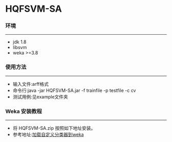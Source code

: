 # HQFSVM-SA

### 环境
***********
* jdk 1.8
* libsvm
* weka >=3.8

### 使用方法
***********************
* 输入文件:arff格式
* 命令行:java -jar  HQFSVM-SA.jar  -f  trainfile  -p  testfile  -c  cv
* 测试用例:见example文件夹


### Weka 安装教程

******************************
* 将 HQFSVM-SA.zip 按照如下地址安装。
* 参考地址:[加载自定义分类器到weka](https://blog.csdn.net/So_that/article/details/82915198)
